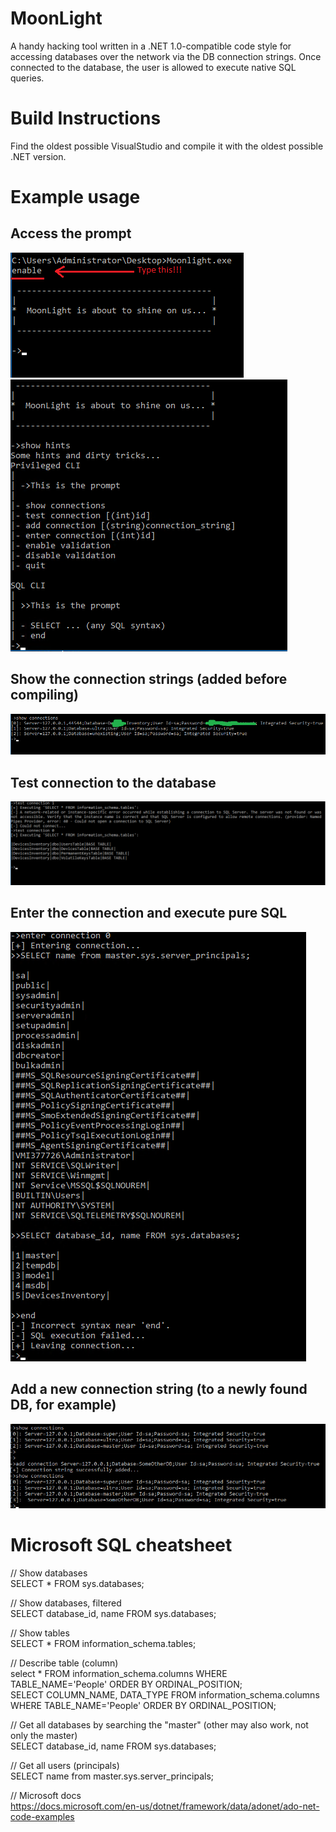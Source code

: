 # MoonLight
A handy hacking tool written in a .NET 1.0-compatible code style for accessing databases over the network via the DB connection strings. Once connected to the database, the user is allowed to execute native SQL queries.

# Build Instructions
Find the oldest possible VisualStudio and compile it with the oldest possible .NET version.

# Example usage

## Access the prompt
![Screenshot](https://github.com/vmetodiev/moonlight/blob/main/Pictures/ML1.PNG)<br />
![Screenshot](https://github.com/vmetodiev/moonlight/blob/main/Pictures/ML0.PNG)<br />
## Show the connection strings (added before compiling)
![Screenshot](https://github.com/vmetodiev/moonlight/blob/main/Pictures/ML2.PNG)<br />
## Test connection to the database
![Screenshot](https://github.com/vmetodiev/moonlight/blob/main/Pictures/ML3.PNG)<br />
## Enter the connection and execute pure SQL
![Screenshot](https://github.com/vmetodiev/moonlight/blob/main/Pictures/ML4.PNG)<br />
## Add a new connection string (to a newly found DB, for example) 
![Screenshot](https://github.com/vmetodiev/moonlight/blob/main/Pictures/ML5.PNG)<br />

# Microsoft SQL cheatsheet
// Show databases<br />
SELECT * FROM sys.databases;<br />

// Show databases, filtered<br />
SELECT database_id, name FROM sys.databases;<br />

// Show tables<br />
SELECT * FROM information_schema.tables;<br />

// Describe table (column)<br />
select * FROM information_schema.columns WHERE TABLE_NAME='People' ORDER BY ORDINAL_POSITION;<br />
SELECT COLUMN_NAME, DATA_TYPE FROM information_schema.columns WHERE TABLE_NAME='People' ORDER BY ORDINAL_POSITION;<br />

// Get all databases by searching the "master" (other may also work, not only the master)<br />
SELECT database_id, name FROM sys.databases;<br />

// Get all users (principals)<br />
SELECT name from master.sys.server_principals;<br />

// Microsoft docs<br />
https://docs.microsoft.com/en-us/dotnet/framework/data/adonet/ado-net-code-examples<br />

